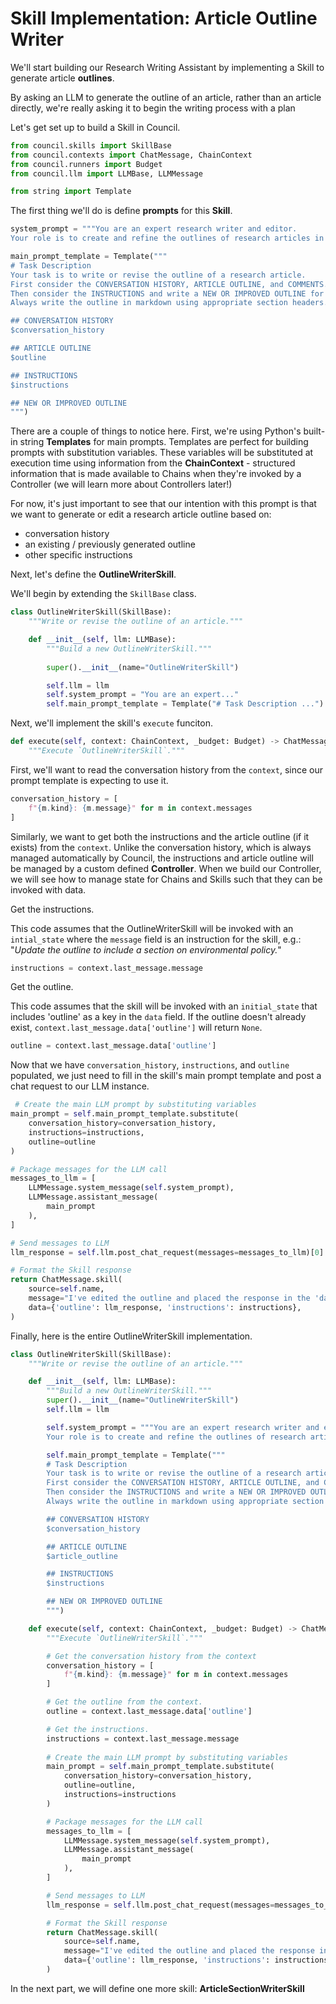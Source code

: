 # Skill Implementation: Article Outline Writer

We'll start building our Research Writing Assistant by implementing a Skill to generate article **outlines**. 

By asking an LLM to generate the outline of an article, rather than an article directly, we're really asking it to begin the writing process with a plan

Let's get set up to build a Skill in Council.


```python
from council.skills import SkillBase
from council.contexts import ChatMessage, ChainContext
from council.runners import Budget
from council.llm import LLMBase, LLMMessage

from string import Template
```

The first thing we'll do is define **prompts** for this **Skill**.


```python
system_prompt = """You are an expert research writer and editor. 
Your role is to create and refine the outlines of research articles in markdown format."""

main_prompt_template = Template("""
# Task Description
Your task is to write or revise the outline of a research article.
First consider the CONVERSATION HISTORY, ARTICLE OUTLINE, and COMMENTS.
Then consider the INSTRUCTIONS and write a NEW OR IMPROVED OUTLINE for the article.
Always write the outline in markdown using appropriate section headers.

## CONVERSATION HISTORY
$conversation_history

## ARTICLE OUTLINE
$outline

## INSTRUCTIONS
$instructions

## NEW OR IMPROVED OUTLINE
""")
```

There are a couple of things to notice here. First, we're using Python's built-in string **Templates** for main prompts. Templates are perfect for building prompts with substitution variables. These variables will be substituted at execution time using information from the **ChainContext** - structured information that is made available to Chains when they're invoked by a Controller (we will learn more about Controllers later!)

For now, it's just important to see that our intention with this prompt is that we want to generate or edit a research article outline based on:
- conversation history
- an existing / previously generated outline
- other specific instructions

Next, let's define the **OutlineWriterSkill**.

We'll begin by extending the `SkillBase` class.


```python
class OutlineWriterSkill(SkillBase):
    """Write or revise the outline of an article."""

    def __init__(self, llm: LLMBase):
        """Build a new OutlineWriterSkill."""
        
        super().__init__(name="OutlineWriterSkill")

        self.llm = llm
        self.system_prompt = "You are an expert..."
        self.main_prompt_template = Template("# Task Description ...")
```

Next, we'll implement the skill's `execute` funciton.


```python
def execute(self, context: ChainContext, _budget: Budget) -> ChatMessage:
    """Execute `OutlineWriterSkill`."""
```

First, we'll want to read the conversation history from the `context`, since our prompt template is expecting to use it.


```python
conversation_history = [
    f"{m.kind}: {m.message}" for m in context.messages
]
```

Similarly, we want to get both the instructions and the article outline (if it exists) from the `context`. Unlike the conversation history, which is always managed automatically by Council, the instructions and article outline will be managed by a custom defined **Controller**. When we build our Controller, we will see how to manage state for Chains and Skills such that they can be invoked with data.

Get the instructions. 

This code assumes that the OutlineWriterSkill will be invoked with an `intial_state` where the `message` field is an instruction for the skill, e.g.: "*Update the outline to include a section on environmental policy.*"


```python
instructions = context.last_message.message
```

Get the outline.

This code assumes that the skill will be invoked with an `initial_state` that includes 'outline' as a key in the `data` field. If the outline doesn't already exist, `context.last_message.data['outline']` will return `None`. 


```python
outline = context.last_message.data['outline']
```

Now that we have `conversation_history`, `instructions`, and `outline` populated, we just need to fill in the skill's main prompt template and post a chat request to our LLM instance.


```python
 # Create the main LLM prompt by substituting variables
main_prompt = self.main_prompt_template.substitute(
    conversation_history=conversation_history,
    instructions=instructions,
    outline=outline
)

# Package messages for the LLM call
messages_to_llm = [
    LLMMessage.system_message(self.system_prompt),
    LLMMessage.assistant_message(
        main_prompt
    ),
]

# Send messages to LLM
llm_response = self.llm.post_chat_request(messages=messages_to_llm)[0]

# Format the Skill response
return ChatMessage.skill(
    source=self.name,
    message="I've edited the outline and placed the response in the 'data' field.",
    data={'outline': llm_response, 'instructions': instructions},
)
```

Finally, here is the entire OutlineWriterSkill implementation.


```python
class OutlineWriterSkill(SkillBase):
    """Write or revise the outline of an article."""

    def __init__(self, llm: LLMBase):
        """Build a new OutlineWriterSkill."""
        super().__init__(name="OutlineWriterSkill")
        self.llm = llm

        self.system_prompt = """You are an expert research writer and editor. 
        Your role is to create and refine the outlines of research articles in markdown format."""

        self.main_prompt_template = Template("""
        # Task Description
        Your task is to write or revise the outline of a research article.
        First consider the CONVERSATION HISTORY, ARTICLE OUTLINE, and COMMENTS.
        Then consider the INSTRUCTIONS and write a NEW OR IMPROVED OUTLINE for the article.
        Always write the outline in markdown using appropriate section headers.

        ## CONVERSATION HISTORY
        $conversation_history

        ## ARTICLE OUTLINE
        $article_outline

        ## INSTRUCTIONS
        $instructions

        ## NEW OR IMPROVED OUTLINE
        """)

    def execute(self, context: ChainContext, _budget: Budget) -> ChatMessage:
        """Execute `OutlineWriterSkill`."""

        # Get the conversation history from the context
        conversation_history = [
            f"{m.kind}: {m.message}" for m in context.messages
        ]

        # Get the outline from the context.
        outline = context.last_message.data['outline']

        # Get the instructions.
        instructions = context.last_message.message
        
        # Create the main LLM prompt by substituting variables
        main_prompt = self.main_prompt_template.substitute(
            conversation_history=conversation_history,
            outline=outline,
            instructions=instructions
        )

        # Package messages for the LLM call
        messages_to_llm = [
            LLMMessage.system_message(self.system_prompt),
            LLMMessage.assistant_message(
                main_prompt
            ),
        ]

        # Send messages to LLM
        llm_response = self.llm.post_chat_request(messages=messages_to_llm)[0]

        # Format the Skill response
        return ChatMessage.skill(
            source=self.name,
            message="I've edited the outline and placed the response in the 'data' field.",
            data={'outline': llm_response, 'instructions': instructions},
        )
```

In the next part, we will define one more skill: **ArticleSectionWriterSkill**
